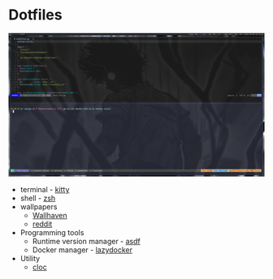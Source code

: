# Dotfiles

![terminal image](images/image.png?raw=true)

- terminal - [kitty](https://github.com/kovidgoyal/kitty)
- shell - [zsh](https://github.com/zsh-users/zsh)
- wallpapers
    - [Wallhaven](https://wallhaven.cc/)
    - [reddit](https://www.reddit.com/r/wallpapers/)
- Programming tools
    - Runtime version manager - [asdf](http://asdf-vm.com/guide/getting-started.html)
    - Docker manager - [lazydocker](https://github.com/jesseduffield/lazydocker)
- Utility
    - [cloc](https://github.com/AlDanial/cloc)
